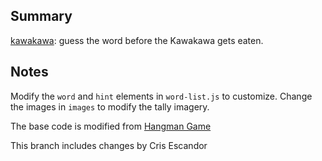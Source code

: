 ## Summary

[kawakawa](https://statbiscuit.github.io/mini_games/kawakawa/index.html): guess the word before the Kawakawa gets eaten.

## Notes

Modify the `word` and `hint` elements in `word-list.js` to customize. Change the images in `images` to modify the tally imagery.

The base code is modified from [Hangman Game](https://www.codingnepalweb.com/build-hangman-game-html-javascript/)

This branch includes changes by Cris Escandor